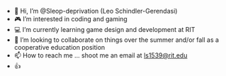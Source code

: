 - 👋 Hi, I’m @Sleop-deprivation (Leo Schindler-Gerendasi)
- 🎮 I’m interested in coding and gaming
- 💻 I’m currently learning game design and development at RIT
- 💞️ I’m looking to collaborate on things over the summer and/or fall as a cooperative education position
- 📫 How to reach me ... shoot me an email at ls1539@rit.edu
- 👍 

<!---
Sleop-deprivation/Sleop-deprivation is a ✨ special ✨ repository because its `README.md` (this file) appears on your GitHub profile.
You can click the Preview link to take a look at your changes.
--->
